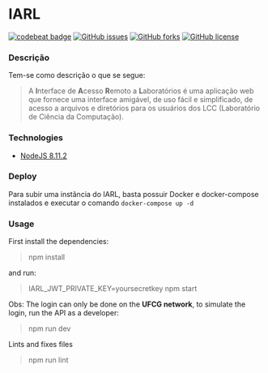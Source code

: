 IARL
===

[![codebeat badge](https://codebeat.co/badges/976cc512-6101-4190-9dfe-2217bc8379f8)](https://codebeat.co/projects/github-com-guardians-dsc-iarl-nodejs-master)
[![GitHub issues](https://img.shields.io/github/issues/Guardians-DSC/iarl.svg)](https://github.com/Guardians-DSC/iarl/issues)
[![GitHub forks](https://img.shields.io/github/forks/Guardians-DSC/iarl.svg)](https://github.com/Guardians-DSC/iarl/network)
[![GitHub license](https://img.shields.io/badge/license-MIT-blue.svg)](https://raw.githubusercontent.com/Guardians-DSC/iarl/master/LICENSE)

### Descrição
Tem-se como descrição o que se segue:

> A **I**nterface de **A**cesso **R**emoto a **L**aboratórios é uma aplicação web que fornece uma interface amigável, de uso fácil e simplificado, de acesso a arquivos e diretórios para os usuários dos LCC (Laboratório de Ciência da Computação).

### Technologies
* [NodeJS 8.11.2](https://nodejs.org/en/)

### Deploy

Para subir uma instância do IARL, basta possuir Docker e docker-compose instalados e executar o comando `docker-compose up -d`

### Usage
First install the dependencies:
> npm install  

and run:
> IARL_JWT_PRIVATE_KEY=yoursecretkey npm start  

Obs: The login can only be done on the **UFCG network**, to simulate the login, run the API as a developer: 
> npm run dev

Lints and fixes files
> npm run lint